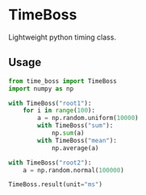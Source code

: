 # TimeBoss
Lightweight python timing class.

## Usage
```python
from time_boss import TimeBoss
import numpy as np

with TimeBoss("root1"):
    for i in range(100):
        a = np.random.uniform(10000)
        with TimeBoss("sum"):
            np.sum(a)
        with TimeBoss("mean"):
            np.average(a)

with TimeBoss("root2"):
    a = np.random.normal(100000)

TimeBoss.result(unit="ms")
```
